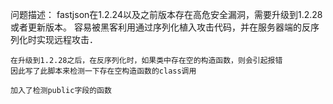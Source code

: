 问题描述：
	fastjson在1.2.24以及之前版本存在高危安全漏洞，需要升级到1.2.28或者更新版本。
	容易被黑客利用通过序列化植入攻击代码，并在服务器端的反序列化时实现远程攻击．
	
	在升级到1.2.28之后，在反序列化时，如果类中存在空的构造函数，则会引起报错
	因此写了此脚本来检测一下存在空构造函数的class调用

	加入了检测public字段的函数
